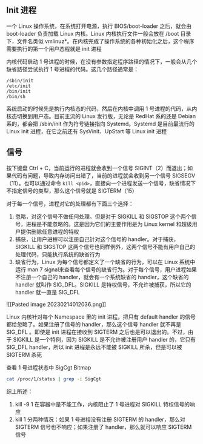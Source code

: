 ## Init 进程

一个 Linux 操作系统，在系统打开电源，执行 BIOS/boot-loader 之后，就会由 boot-loader 负责加载 Linux 内核。Linux 内核执行文件一般会放在 /boot 目录下，文件名类似 vmlinuz*。在内核完成了操作系统的各种初始化之后，这个程序需要执行的第一个用户态程就是 init 进程

内核代码启动 1 号进程的时候，在没有参数指定程序路径的情况下，一般会从几个缺省路径尝试执行 1 号进程的代码。这几个路径通常是：

```
/sbin/init
/etc/init
/bin/init
/bin/sh
```

系统启动的时候先是执行内核态的代码，然后在内核中调用 1 号进程的代码，从内核态切换到用户态。目前主流的 Linux 发行版，无论是 RedHat 系的还是 Debian 系的，都会把 /sbin/init 作为符号链接指向 Systemd。Systemd 是目前最流行的 Linux init 进程，在它之前还有 SysVinit、UpStart 等 Linux init 进程

## 信号

按下键盘 Ctrl + C，当前运行的进程就会收到一个信号 SIGINT（2）而退出；如果代码有问题，导致内存访问出错了，当前的进程就会收到另一个信号 SIGSEGV（11）。也可以通过命令 `kill <pid>`，直接向一个进程发送一个信号，缺省情况下不指定信号的类型，那么这个信号就是 SIGTERM（15）

对于每一个信号，进程对它的处理都有下面三个选择：
1. 忽略，对这个信号不做任何处理。但是对于 SIGKILL 和 SIGSTOP 这个两个信号，进程是不能忽略的。这是因为它们的主要作用是为 Linux kernel 和超级用户提供删除任意进程的特权
2. 捕获，让用户进程可以注册自己针对这个信号的 handler。对于捕获，SIGKILL 和 SIGSTOP 这两个信号也同样例外，这两个信号不能有用户自己的处理代码，只能执行系统的缺省行为
3. 缺省行为，Linux 为每个信号都定义了一个缺省的行为，可以在 Linux 系统中运行 man 7 signal来查看每个信号的缺省行为。对于每个信号，用户进程如果不注册一个自己的 handler，就会有一个系统缺省的 handler，这个缺省的 handler 就叫作 SIG_DFL。SIGKILL 是特权信号，不允许被捕获，所以它的 handler 就一直是 SIG_DFL

![[Pasted image 20230214012036.png]]

Linux 内核针对每个 Namespace 里的 init 进程，把只有 default handler 的信号都给忽略了。如果注册了信号的 handler，那么这个信号 handler 就不再是 SIG_DFL 。即使是 init 进程在接收到 SIGTERM 之后也是可以退出的。不过，由于 SIGKILL 是一个特例，因为 SIGKILL 是不允许被注册用户 handler 的，它只有 SIG_DFL handler，所以 init 进程是永远不能被 SIGKILL 所杀，但是可以被 SIGTERM 杀死

查看 1 号进程状态中 SigCgt Bitmap
```bash
cat /proc/1/status | grep -i SigCgt
```

综上所述：
1. kill -9 1 在容器中是不能工作，内核阻止了 1 号进程对 SIGKILL 特权信号的响应
2. kill 1 分两种情况：如果 1 号进程没有注册 SIGTERM 的 handler，那么对 SIGTERM 信号也不响应；如果注册了 handler，那么就可以响应 SIGTERM 信号
